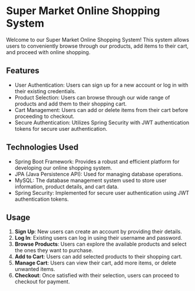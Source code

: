 # Super Market Online Shopping System

Welcome to our Super Market Online Shopping System! This system allows users to conveniently browse through our products, 
add items to their cart, and proceed with online shopping.

## Features

- User Authentication: Users can sign up for a new account or log in with their existing credentials.
- Product Selection: Users can browse through our wide range of products and add them to their shopping cart.
- Cart Management: Users can add or delete items from their cart before proceeding to checkout.
- Secure Authentication: Utilizes Spring Security with JWT authentication tokens for secure user authentication.

## Technologies Used

- Spring Boot Framework: Provides a robust and efficient platform for developing our online shopping system.
- JPA (Java Persistence API): Used for managing database operations.
- MySQL: The database management system used to store user information, product details, and cart data.
- Spring Security: Implemented for secure user authentication using JWT authentication tokens.

## Usage

1. **Sign Up**: New users can create an account by providing their details.
2. **Log In**: Existing users can log in using their username and password.
3. **Browse Products**: Users can explore the available products and select the ones they want to purchase.
4. **Add to Cart**: Users can add selected products to their shopping cart.
5. **Manage Cart**: Users can view their cart, add more items, or delete unwanted items.
6. **Checkout**: Once satisfied with their selection, users can proceed to checkout for payment.

